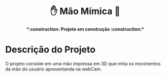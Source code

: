 <h1 align= "center"> ✋ Mão Mímica 🤖 </h1>
<h4 align="center"> 
    *:construction:  Projeto em construção  :construction:*
</h4>

# Descrição do Projeto
O projeto consiste em uma mão impressa em 3D que imita os movimentos da mão do usuário apresentanda na webCam.
